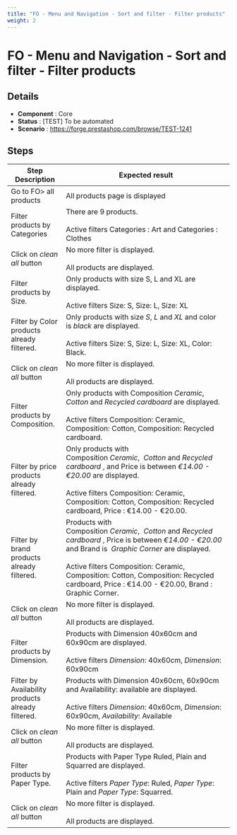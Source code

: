 ```yaml
---
title: "FO - Menu and Navigation - Sort and filter - Filter products"
weight: 2
---
```


# FO - Menu and Navigation - Sort and filter - Filter products
## Details
* **Component** : Core
* **Status** : [TEST] To be automated
* **Scenario** : https://forge.prestashop.com/browse/TEST-1241

## Steps
| Step Description | Expected result |
| ----- | ----- |
| Go to FO> all products | All products page is displayed |
| Filter products by Categories | There are 9 products.<br><br>Active filters Categories : Art and Categories : Clothes |
| Click on _clean all_ button | No more filter is displayed.<br><br>All products are displayed. |
| Filter products by Size. | Only products with size S, L and XL are displayed.<br><br>Active filters Size: S, Size: L, Size: XL |
| Filter by Color products already filtered. | Only products with size *S*, *L* and *XL* and color is *black* are displayed.<br><br>Active filters Size: S, Size: L, Size: XL, Color: Black. |
| Click on _clean all_ button | No more filter is displayed.<br><br>All products are displayed. |
| Filter products by Composition. | Only products with Composition *Ceramic*,  *Cotton* and *Recycled cardboard* are displayed.<br><br>Active filters Composition: Ceramic, Composition: Cotton, Composition: Recycled cardboard. |
| Filter by price products already filtered. | Only products with Composition *Ceramic*,  *Cotton* and *Recycled cardboard* , and Price is between *€14.00 - €20.00* are displayed.<br><br>Active filters Composition: Ceramic, Composition: Cotton, Composition: Recycled cardboard, Price : €14.00 - €20.00. |
| Filter by brand products already filtered. | Products with Composition *Ceramic*,  *Cotton* and *Recycled cardboard* , Price is between *€14.00 - €20.00* and Brand is  *Graphic Corner* are displayed.<br><br>Active filters Composition: Ceramic, Composition: Cotton, Composition: Recycled cardboard, Price : €14.00 - €20.00, Brand :  Graphic Corner. |
| Click on _clean all_ button | No more filter is displayed.<br><br>All products are displayed. |
| Filter products by Dimension. | Products with Dimension 40x60cm and 60x90cm are displayed.<br><br>Active filters *Dimension*: 40x60cm, *Dimension*: 60x90cm |
| Filter by Availability products already filtered. | Products with Dimension 40x60cm, 60x90cm and Availability: available are displayed.<br><br>Active filters *Dimension*: 40x60cm, *Dimension*: 60x90cm, *Availability*: Available |
| Click on _clean all_ button | No more filter is displayed.<br><br>All products are displayed. |
| Filter products by Paper Type. | Products with Paper Type Ruled, Plain and Squarred are displayed.<br><br>Active filters *Paper Type*: Ruled, *Paper Type*: Plain and *Paper Type*: Squarred. |
| Click on _clean all_ button | No more filter is displayed.<br><br>All products are displayed. |
